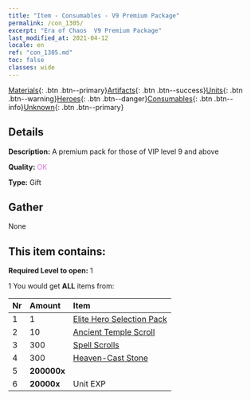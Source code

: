 ```yaml
---
title: "Item - Consumables - V9 Premium Package"
permalink: /con_1305/
excerpt: "Era of Chaos  V9 Premium Package"
last_modified_at: 2021-04-12
locale: en
ref: "con_1305.md"
toc: false
classes: wide
---
```

 [Materials](/Items/){: .btn .btn--primary}[Artifacts](/Items/Artifacts/){: .btn .btn--success}[Units](/Items/Units/){: .btn .btn--warning}[Heroes](/Items/Heroes/){: .btn .btn--danger}[Consumables](/Items/Consumables/){: .btn .btn--info}[Unknown](/Items/Unknown/){: .btn .btn--primary}

## Details
 **Description:** A premium pack for those of VIP level 9 and above

 **Quality:** <span style="color: #DA70D6">OK</span>

 **Type:** Gift

## Gather

  None

## This item contains:

 **Required Level to open:** 1

 1 You would get **ALL** items  from:

  | Nr | Amount |     Item    |
  |:---|:-------|:------------|
  | 1 | 1 | [Elite Hero Selection Pack](/Items/con_1317/) | 
  | 2 | 10 | [Ancient Temple Scroll](/Items/con_697/) | 
  | 3 | 300 | [Spell Scrolls](/Items/con_694/) | 
  | 4 | 300 | [Heaven-Cast Stone](/Items/art_188/) | 
  | 5 |  **200000x** | <i class="fas fa-coins"/> |  | 
  | 6 |  **20000x** | Unit EXP |  | 
